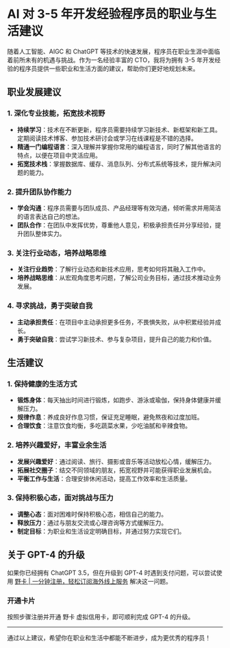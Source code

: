 # AI 对 3-5 年开发经验程序员的职业与生活建议

随着人工智能、AIGC 和 ChatGPT 等技术的快速发展，程序员在职业生涯中面临着前所未有的机遇与挑战。作为一名经验丰富的 CTO，我将为拥有 3-5 年开发经验的程序员提供一些职业和生活方面的建议，帮助你们更好地规划未来。

## 职业发展建议

### 1. 深化专业技能，拓宽技术视野

- **持续学习**：技术在不断更新，程序员需要持续学习新技术、新框架和新工具。定期阅读技术博客、参加技术研讨会或学习在线课程是不错的选择。
- **精通一门编程语言**：深入理解并掌握你常用的编程语言，同时了解其他语言的特点，以便在项目中灵活应用。
- **拓宽技术栈**：掌握数据库、缓存、消息队列、分布式系统等技术，提升解决问题的能力。

### 2. 提升团队协作能力

- **学会沟通**：程序员需要与团队成员、产品经理等有效沟通，倾听需求并用简洁的语言表达自己的想法。
- **团队合作**：在团队中发挥优势，尊重他人意见，积极承担责任并分享经验，提升团队整体实力。

### 3. 关注行业动态，培养战略思维

- **关注行业趋势**：了解行业动态和新技术应用，思考如何将其融入工作中。
- **培养战略思维**：从宏观角度思考问题，了解公司业务目标，通过技术推动业务发展。

### 4. 寻求挑战，勇于突破自我

- **主动承担责任**：在项目中主动承担更多任务，不畏惧失败，从中积累经验并成长。
- **勇于突破自我**：尝试学习新技术、参与复杂项目，提升自己的能力和价值。

## 生活建议

### 1. 保持健康的生活方式

- **锻炼身体**：每天抽出时间进行锻炼，如跑步、游泳或瑜伽，保持身体健康并缓解压力。
- **规律作息**：养成良好作息习惯，保证充足睡眠，避免熬夜和过度加班。
- **合理饮食**：注意饮食均衡，多吃蔬菜水果，少吃油腻和辛辣食物。

### 2. 培养兴趣爱好，丰富业余生活

- **发展兴趣爱好**：通过阅读、旅行、摄影或音乐等活动放松心情，缓解压力。
- **拓展社交圈子**：结交不同领域的朋友，拓宽视野并可能获得职业发展机会。
- **平衡工作与生活**：合理安排休闲活动，提高工作效率和生活质量。

### 3. 保持积极心态，面对挑战与压力

- **调整心态**：面对困难时保持积极心态，相信自己的能力。
- **释放压力**：通过与朋友交流或心理咨询等方式缓解压力。
- **制定目标**：为职业和生活设定明确目标，并通过努力实现它们。

## 关于 GPT-4 的升级

如果你已经拥有 ChatGPT 3.5，但在升级到 GPT-4 时遇到支付问题，可以尝试使用 [野卡 | 一分钟注册，轻松订阅海外线上服务](https://bbtdd.com/yeka) 解决这一问题。

### 开通卡片
按照步骤注册并开通 野卡 虚拟信用卡，即可顺利完成 GPT-4 的升级。

---

通过以上建议，希望你在职业和生活中都能不断进步，成为更优秀的程序员！